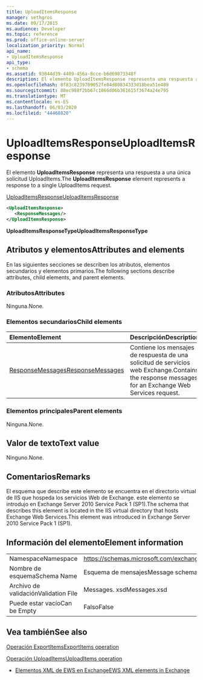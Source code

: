 ```yaml
---
title: UploadItemsResponse
manager: sethgros
ms.date: 09/17/2015
ms.audience: Developer
ms.topic: reference
ms.prod: office-online-server
localization_priority: Normal
api_name:
- UploadItemsResponse
api_type:
- schema
ms.assetid: 93044d39-4489-456a-8cce-b6d69873348f
description: El elemento UploadItemsResponse representa una respuesta a una única solicitud UploadItems.
ms.openlocfilehash: 8f83c8239709052fe84d80834333d18bea51e489
ms.sourcegitcommit: 88ec988f2bb67c1866d06b361615f3674a24e795
ms.translationtype: MT
ms.contentlocale: es-ES
ms.lasthandoff: 06/03/2020
ms.locfileid: "44468820"
---
```

# <a name="uploaditemsresponse"></a><span data-ttu-id="64ff7-103">UploadItemsResponse</span><span class="sxs-lookup"><span data-stu-id="64ff7-103">UploadItemsResponse</span></span>

<span data-ttu-id="64ff7-104">El elemento **UploadItemsResponse** representa una respuesta a una única solicitud UploadItems.</span><span class="sxs-lookup"><span data-stu-id="64ff7-104">The **UploadItemsResponse** element represents a response to a single UploadItems request.</span></span> 
  
[<span data-ttu-id="64ff7-105">UploadItemsResponse</span><span class="sxs-lookup"><span data-stu-id="64ff7-105">UploadItemsResponse</span></span>](uploaditemsresponse.md)
  
```XML
<UploadItemsResponse>
   <ResponseMessages/>
</UploadItemsResponse>
```

 <span data-ttu-id="64ff7-106">**UploadItemsResponseType**</span><span class="sxs-lookup"><span data-stu-id="64ff7-106">**UploadItemsResponseType**</span></span>
## <a name="attributes-and-elements"></a><span data-ttu-id="64ff7-107">Atributos y elementos</span><span class="sxs-lookup"><span data-stu-id="64ff7-107">Attributes and elements</span></span>

<span data-ttu-id="64ff7-108">En las siguientes secciones se describen los atributos, elementos secundarios y elementos primarios.</span><span class="sxs-lookup"><span data-stu-id="64ff7-108">The following sections describe attributes, child elements, and parent elements.</span></span>
  
### <a name="attributes"></a><span data-ttu-id="64ff7-109">Atributos</span><span class="sxs-lookup"><span data-stu-id="64ff7-109">Attributes</span></span>

<span data-ttu-id="64ff7-110">Ninguna.</span><span class="sxs-lookup"><span data-stu-id="64ff7-110">None.</span></span>
  
### <a name="child-elements"></a><span data-ttu-id="64ff7-111">Elementos secundarios</span><span class="sxs-lookup"><span data-stu-id="64ff7-111">Child elements</span></span>

|<span data-ttu-id="64ff7-112">**Elemento**</span><span class="sxs-lookup"><span data-stu-id="64ff7-112">**Element**</span></span>|<span data-ttu-id="64ff7-113">**Descripción**</span><span class="sxs-lookup"><span data-stu-id="64ff7-113">**Description**</span></span>|
|:-----|:-----|
|[<span data-ttu-id="64ff7-114">ResponseMessages</span><span class="sxs-lookup"><span data-stu-id="64ff7-114">ResponseMessages</span></span>](responsemessages.md) <br/> |<span data-ttu-id="64ff7-115">Contiene los mensajes de respuesta de una solicitud de servicios web Exchange.</span><span class="sxs-lookup"><span data-stu-id="64ff7-115">Contains the response messages for an Exchange Web Services request.</span></span>  <br/> |
   
### <a name="parent-elements"></a><span data-ttu-id="64ff7-116">Elementos principales</span><span class="sxs-lookup"><span data-stu-id="64ff7-116">Parent elements</span></span>

<span data-ttu-id="64ff7-117">Ninguna.</span><span class="sxs-lookup"><span data-stu-id="64ff7-117">None.</span></span>
  
## <a name="text-value"></a><span data-ttu-id="64ff7-118">Valor de texto</span><span class="sxs-lookup"><span data-stu-id="64ff7-118">Text value</span></span>

<span data-ttu-id="64ff7-119">Ninguno.</span><span class="sxs-lookup"><span data-stu-id="64ff7-119">None.</span></span>
  
## <a name="remarks"></a><span data-ttu-id="64ff7-120">Comentarios</span><span class="sxs-lookup"><span data-stu-id="64ff7-120">Remarks</span></span>

<span data-ttu-id="64ff7-121">El esquema que describe este elemento se encuentra en el directorio virtual de IIS que hospeda los servicios Web de Exchange. este elemento se introdujo en Exchange Server 2010 Service Pack 1 (SP1).</span><span class="sxs-lookup"><span data-stu-id="64ff7-121">The schema that describes this element is located in the IIS virtual directory that hosts Exchange Web Services.This element was introduced in Exchange Server 2010 Service Pack 1 (SP1).</span></span>
  
## <a name="element-information"></a><span data-ttu-id="64ff7-122">Información del elemento</span><span class="sxs-lookup"><span data-stu-id="64ff7-122">Element information</span></span>

|||
|:-----|:-----|
|<span data-ttu-id="64ff7-123">Namespace</span><span class="sxs-lookup"><span data-stu-id="64ff7-123">Namespace</span></span>  <br/> |https://schemas.microsoft.com/exchange/services/2006/messages  <br/> |
|<span data-ttu-id="64ff7-124">Nombre de esquema</span><span class="sxs-lookup"><span data-stu-id="64ff7-124">Schema Name</span></span>  <br/> |<span data-ttu-id="64ff7-125">Esquema de mensajes</span><span class="sxs-lookup"><span data-stu-id="64ff7-125">Message schema</span></span>  <br/> |
|<span data-ttu-id="64ff7-126">Archivo de validación</span><span class="sxs-lookup"><span data-stu-id="64ff7-126">Validation File</span></span>  <br/> |<span data-ttu-id="64ff7-127">Messages. xsd</span><span class="sxs-lookup"><span data-stu-id="64ff7-127">Messages.xsd</span></span>  <br/> |
|<span data-ttu-id="64ff7-128">Puede estar vacío</span><span class="sxs-lookup"><span data-stu-id="64ff7-128">Can be Empty</span></span>  <br/> |<span data-ttu-id="64ff7-129">Falso</span><span class="sxs-lookup"><span data-stu-id="64ff7-129">False</span></span>  <br/> |
   
## <a name="see-also"></a><span data-ttu-id="64ff7-130">Vea también</span><span class="sxs-lookup"><span data-stu-id="64ff7-130">See also</span></span>



[<span data-ttu-id="64ff7-131">Operación ExportItems</span><span class="sxs-lookup"><span data-stu-id="64ff7-131">ExportItems operation</span></span>](exportitems-operation.md)
  
[<span data-ttu-id="64ff7-132">Operación UploadItems</span><span class="sxs-lookup"><span data-stu-id="64ff7-132">UploadItems operation</span></span>](uploaditems-operation.md)


- [<span data-ttu-id="64ff7-133">Elementos XML de EWS en Exchange</span><span class="sxs-lookup"><span data-stu-id="64ff7-133">EWS XML elements in Exchange</span></span>](ews-xml-elements-in-exchange.md)

